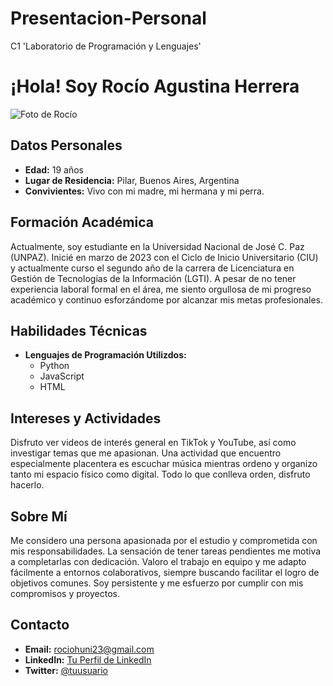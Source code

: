 # Presentacion-Personal
C1 'Laboratorio de Programación y Lenguajes'

# ¡Hola! Soy Rocío Agustina Herrera

![Foto de Rocío](ruta/a/tu/foto.jpg)

## Datos Personales

- **Edad:** 19 años
- **Lugar de Residencia:** Pilar, Buenos Aires, Argentina
- **Convivientes:** Vivo con mi madre, mi hermana y mi perra.

## Formación Académica

Actualmente, soy estudiante en la Universidad Nacional de José C. Paz (UNPAZ). Inicié en marzo de 2023 con el Ciclo de Inicio Universitario (CIU) y actualmente curso el segundo año de la carrera de Licenciatura en Gestión de Tecnologías de la Información (LGTI). A pesar de no tener experiencia laboral formal en el área, me siento orgullosa de mi progreso académico y continuo esforzándome por alcanzar mis metas profesionales.

## Habilidades Técnicas

- **Lenguajes de Programación Utilizdos:**
  - Python
  - JavaScript
  - HTML

## Intereses y Actividades

Disfruto ver videos de interés general en TikTok y YouTube, así como investigar temas que me apasionan. Una actividad que encuentro especialmente placentera es escuchar música mientras ordeno y organizo tanto mi espacio físico como digital. Todo lo que conlleva orden, disfruto hacerlo.

## Sobre Mí

Me considero una persona apasionada por el estudio y comprometida con mis responsabilidades. La sensación de tener tareas pendientes me motiva a completarlas con dedicación. Valoro el trabajo en equipo y me adapto fácilmente a entornos colaborativos, siempre buscando facilitar el logro de objetivos comunes. Soy persistente y me esfuerzo por cumplir con mis compromisos y proyectos.

## Contacto

- **Email:** rociohuni23@gmail.com
- **LinkedIn:** [Tu Perfil de LinkedIn](https://www.linkedin.com/in/tuusuario)
- **Twitter:** [@tuusuario](https://twitter.com/tuusuario)

